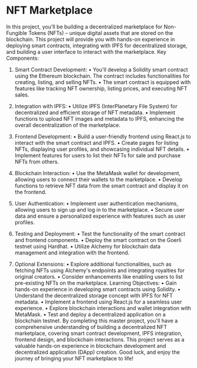 # NFT Marketplace

In this project, you'll be building a decentralized marketplace for Non-Fungible Tokens (NFTs) – unique digital assets that are stored on the blockchain. This project will provide you with hands-on experience in deploying smart contracts, integrating with IPFS for decentralized storage, and building a user interface to interact with the marketplace.
Key Components:
1. Smart Contract Development:
• You'll develop a Solidity smart contract using the Ethereum blockchain. The contract includes functionalities for creating, listing, and selling NFTs.
• The smart contract is equipped with features like tracking NFT ownership, listing prices, and executing NFT sales.
2. Integration with IPFS:
• Utilize IPFS (InterPlanetary File System) for decentralized and efficient storage of NFT metadata.
• Implement functions to upload NFT images and metadata to IPFS, enhancing the overall decentralization of the marketplace.
3. Frontend Development:
• Build a user-friendly frontend using React.js to interact with the smart contract and IPFS.
• Create pages for listing NFTs, displaying user profiles, and showcasing individual NFT
details.
• Implement features for users to list their NFTs for sale and purchase NFTs from others.
4. Blockchain Interaction:
• Use the MetaMask wallet for development, allowing users to connect their wallets to the marketplace.
• Develop functions to retrieve NFT data from the smart contract and display it on the frontend.
  
5. User Authentication:
• Implement user authentication mechanisms, allowing users to sign up and log in to the marketplace.
• Secure user data and ensure a personalized experience with features such as user profiles.
6. Testing and Deployment:
• Test the functionality of the smart contract and frontend components.
• Deploy the smart contract on the Goerli testnet using Hardhat.
• Utilize Alchemy for blockchain data management and integration with the frontend.
7. Optional Extensions:
• Explore additional functionalities, such as fetching NFTs using Alchemy's endpoints and integrating royalties for original creators.
• Consider enhancements like enabling users to list pre-existing NFTs on the marketplace. Learning Objectives:
• Gain hands-on experience in developing smart contracts using Solidity.
• Understand the decentralized storage concept with IPFS for NFT metadata.
• Implement a frontend using React.js for a seamless user experience.
• Explore blockchain interactions and wallet integration with MetaMask.
• Test and deploy a decentralized application on a blockchain testnet.
By completing this master project, you'll have a comprehensive understanding of building a decentralized NFT marketplace, covering smart contract development, IPFS integration, frontend design, and blockchain interactions. This project serves as a valuable hands-on experience in blockchain development and decentralized application (DApp) creation. Good luck, and enjoy the journey of bringing your NFT marketplace to life!
